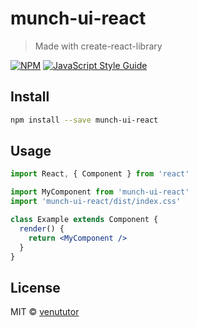 # munch-ui-react

> Made with create-react-library

[![NPM](https://img.shields.io/npm/v/munch-ui-react.svg)](https://www.npmjs.com/package/munch-ui-react) [![JavaScript Style Guide](https://img.shields.io/badge/code_style-standard-brightgreen.svg)](https://standardjs.com)

## Install

```bash
npm install --save munch-ui-react
```

## Usage

```jsx
import React, { Component } from 'react'

import MyComponent from 'munch-ui-react'
import 'munch-ui-react/dist/index.css'

class Example extends Component {
  render() {
    return <MyComponent />
  }
}
```

## License

MIT © [venututor](https://github.com/venututor)
